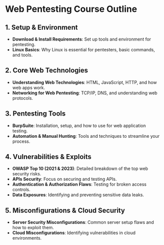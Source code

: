 # Web Pentesting Course Outline

## 1. Setup & Environment
- **Download & Install Requirements**: Set up tools and environment for pentesting.
- **Linux Basics**: Why Linux is essential for pentesters, basic commands, and tools.

## 2. Core Web Technologies
- **Understanding Web Technologies**: HTML, JavaScript, HTTP, and how web apps work.
- **Networking for Web Pentesting**: TCP/IP, DNS, and understanding web protocols.

## 3. Pentesting Tools
- **BurpSuite**: Installation, setup, and how to use for web application testing.
- **Automation & Manual Hunting**: Tools and techniques to streamline your process.

## 4. Vulnerabilities & Exploits
- **OWASP Top 10 (2021 & 2023)**: Detailed breakdown of the top web security risks.
- **APIs Security**: Focus on securing and testing APIs.
- **Authentication & Authorization Flaws**: Testing for broken access controls.
- **Data Exposures**: Identifying and preventing sensitive data leaks.

## 5. Misconfigurations & Cloud Security
- **Server Security Misconfigurations**: Common server setup flaws and how to exploit them.
- **Cloud Misconfigurations**: Identifying vulnerabilities in cloud environments.

